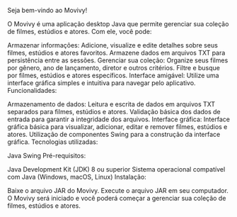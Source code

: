 Seja bem-vindo ao Movivy!

O Movivy é uma aplicação desktop Java que permite gerenciar sua coleção de filmes, estúdios e atores. Com ele, você pode:

Armazenar informações:
Adicione, visualize e edite detalhes sobre seus filmes, estúdios e atores favoritos.
Armazene dados em arquivos TXT para persistência entre as sessões.
Gerenciar sua coleção:
Organize seus filmes por gênero, ano de lançamento, diretor e outros critérios.
Filtre e busque por filmes, estúdios e atores específicos.
Interface amigável:
Utilize uma interface gráfica simples e intuitiva para navegar pelo aplicativo.
Funcionalidades:

Armazenamento de dados:
Leitura e escrita de dados em arquivos TXT separados para filmes, estúdios e atores.
Validação básica dos dados de entrada para garantir a integridade dos arquivos.
Interface gráfica:
Interface gráfica básica para visualizar, adicionar, editar e remover filmes, estúdios e atores.
Utilização de componentes Swing para a construção da interface gráfica.
Tecnologias utilizadas:

Java
Swing
Pré-requisitos:

Java Development Kit (JDK) 8 ou superior
Sistema operacional compatível com Java (Windows, macOS, Linux)
Instalação:

Baixe o arquivo JAR do Movivy.
Execute o arquivo JAR em seu computador.
O Movivy será iniciado e você poderá começar a gerenciar sua coleção de filmes, estúdios e atores.
